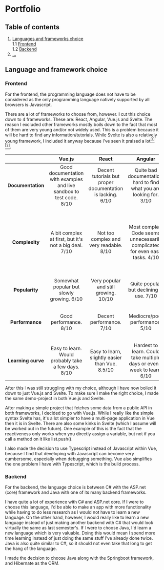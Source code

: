 # Portfolio

## Table of contents

1. [Languages and frameworks choice](#language-and-framework-choice) \
  1.1 [Frontend](#frontend) \
  1.2 [Backend](#backend)
2. [...](#portfolio)



## Language and framework choice

### Frontend
For the frontend, the programming language does not have to be considered as the only programming language natively supported by all browsers is Javascript.

There are a lot of frameworks to choose from, however. I cut this choice down to 4 frameworks. These are: React, Angular, Vue.js and Svelte. The reason I excluded other frameworks mostly boils down to the fact that most of them are very young and/or not widely used. This is a problem because it will be hard to find any information/tutorials. While Svelte is also a relatively young framework, I included it anyway because I've seen it praised a lot[<sup>[1]</sup>](https://insights.stackoverflow.com/survey/2021/?utm_source=social-share&utm_medium=social&utm_campaign=dev-survey-2021#most-loved-dreaded-and-wanted-webframe-love-dread)[<sup>[2]</sup>](https://2020.stateofjs.com/en-US/technologies/front-end-frameworks/).

|  | **Vue.js** | **React** | **Angular** | **Svelte** |
|:---:|:---:|:---:|:---:|:---:|
| **Documentation** | Good documentation with examples and live sandbox to test code. 8/10 | Decent tutorials but proper documentation is lacking. 6/10 | Quite bad documentation, hard to find what you are looking for. 3/10 | Good documentation and examples. Also a fancy interactive tutorial. 9/10 |
| **Complexity** | A bit complex at first, but it's not a big deal. 7/10 |Not too complex and very readable. 8/10 | Most complex. Code seems unnecessarily complicated for even easy tasks. 4/10 | Not complex at all, can achieve the same as the other frameworks with less work/code while still being readable. 9/10 |
| **Popularity** | Somewhat popular but slowly growing. 6/10 | Very popular and still growing. 10/10 | Quite popular but declining in use. 7/10 | Not very popular but rapidly growing 5/10 |
| **Performance** | Good performance. 8/10 | Decent performance. 7/10 | Mediocre/poor performance. 5/10 | Amazing performance due to not requiring a virtual DOM. 9/10 |
| **Learning curve** | Easy to learn. Would probably take a few days. 8/10 | Easy to learn, slightly easier than Vue. 8.5/10 | Hardest to learn. Could take multiple days or even a week to learn. 6/10 | Easiest to learn. Could probably learn in a day or two. 9/10 |

After this I was still struggling with my choice, although I have now boiled it down to just Vue.js and Svelte.
To make sure I make the right choice, I made the same demo-project in both Vue.js and Svelte.

After making a simple project that fetches some data from a public API in both frameworks, I decided to go with Vue.js. While I really like the simple syntax Svelte has, it's a lot simpler to have a multi-page application in Vue then it is in Svelte. There are also some kinks in Svelte (which I assume will be worked out in the future). One example of this is the fact that the reactiveness only works when you directly assign a variable, but not if you call a method on it like list.push().

I also made the decision to use Typescript instead of Javascript within Vue, because I find that developing with Javascript can become very cumbersome, especially when debugging something. Vue also simplifies the one problem I have with Typescript, which is the build process.

### Backend
For the backend, the language choice is between C# with the ASP.net (core) framework and Java with one of its many backend frameworks.

I have quite a lot of experience with C# and ASP.net core. If I were to choose this language, I'd be able to make an app with more functionality while having to do less research as I would not have to learn a new language. On the other hand, however, I would really like to learn a new language instead of just making another backend with C# that would look virtually the same as last semester's. If I were to choose Java, I'd learn a new language which is very valuable. Doing this would mean I spend more time learning instead of just doing the same stuff I've already done twice. Java is also quite similar to C#, so it should not even take that long to get the hang of the language.

I made the decision to choose Java along with the Springboot framework, and Hibernate as the ORM.

